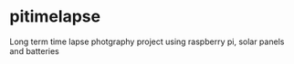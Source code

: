 # pitimelapse
Long term time lapse photgraphy project using raspberry pi, solar panels and batteries
